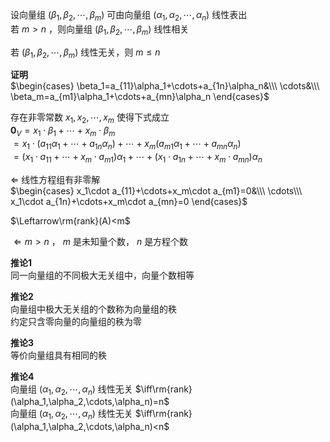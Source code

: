 设向量组 $(\beta_1,\beta_2,\cdots,\beta_m)$ 可由向量组 $(\alpha_1,\alpha_2,\cdots,\alpha_n)$ 线性表出  
若 $m>n$ ，则向量组 $(\beta_1,\beta_2,\cdots,\beta_m)$ 线性相关  
  
若 $(\beta_1,\beta_2,\cdots,\beta_m)$ 线性无关，则 $m\le n$  
  
**证明**  
$\begin{cases}  
\beta_1=a_{11}\alpha_1+\cdots+a_{1n}\alpha_n&\\\  
\cdots&\\\  
\beta_m=a_{m1}\alpha_1+\cdots+a_{mn}\alpha_n  
\end{cases}$  
  
存在非零常数 $x_1,x_2,\cdots,x_m$ 使得下式成立  
$\mathbf0_V=x_1\cdot\beta_1+\cdots+x_m\cdot\beta_m$  
$=x_1\cdot(a_{11}\alpha_1+\cdots+a_{1n}\alpha_n)+\cdots+x_m(a_{m1}\alpha_1+\cdots+a_{mn}\alpha_n)$  
$=(x_1\cdot a_{11}+\cdots+x_m\cdot a_{m1})\alpha_1+\cdots+(x_1\cdot a_{1n}+\cdots+x_m\cdot a_{mn})\alpha_n$  
  
$\Leftarrow$ 线性方程组有非零解  
$\begin{cases}  
x_1\cdot a_{11}+\cdots+x_m\cdot a_{m1}=0&\\\  
\cdots\\\  
x_1\cdot a_{1n}+\cdots+x_m\cdot a_{mn}=0  
\end{cases}$  
  
$\Leftarrow\rm{rank}(A)<m$  
  
$\Leftarrow m>n$ ， $m$ 是未知量个数， $n$ 是方程个数  
  
**推论1**  
同一向量组的不同极大无关组中，向量个数相等  
  
**推论2**  
向量组中极大无关组的个数称为向量组的秩  
约定只含零向量的向量组的秩为零  
  
**推论3**  
等价向量组具有相同的秩  
  
**推论4**  
向量组 $(\alpha_1,\alpha_2,\cdots,\alpha_n)$ 线性无关 $\iff\rm{rank}(\alpha_1,\alpha_2,\cdots,\alpha_n)=n$  
向量组 $(\alpha_1,\alpha_2,\cdots,\alpha_n)$ 线性无关 $\iff\rm{rank}(\alpha_1,\alpha_2,\cdots,\alpha_n)<n$  
